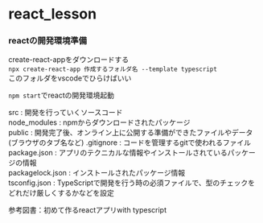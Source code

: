 # react_lesson
### reactの開発環境準備
create-react-appをダウンロードする  
`npx create-react-app 作成するフォルダ名 --template typescript`  
このフォルダをvscodeでひらけばいい

`npm start`でreactの開発環境起動

src : 開発を行っていくソースコード  
node_modules : npmからダウンロードされたパッケージ  
public : 開発完了後、オンライン上に公開する準備ができたファイルやデータ(ブラウザのタブ名など)
.gitignore : コードを管理するgitで使われるファイル  
package.json : アプリのテクニカルな情報やインストールされているパッケージの情報  
packagelock.json : インストールされたパッケージ情報  
tsconfig.json : TypeScriptで開発を行う時の必須ファイルで、型のチェックをどれだけ厳しくするかなどを設定  

参考図書：初めて作るreactアプリwith typescript
